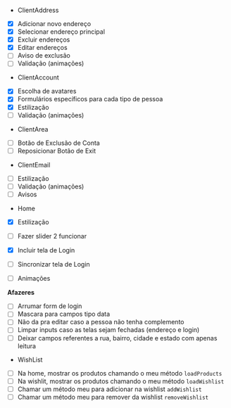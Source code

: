 - ClientAddress
- [x] Adicionar novo endereço
- [x] Selecionar endereço principal
- [x] Excluir endereços
- [x] Editar endereços
- [ ] Aviso de exclusão
- [ ] Validação (animações)

- ClientAccount
- [x] Escolha de avatares
- [x] Formulários específicos para cada tipo de pessoa
- [x] Estilização
- [ ] Validação (animações)

- ClientArea
- [ ] Botão de Exclusão de Conta
- [ ] Reposicionar Botão de Exit

- ClientEmail
- [ ] Estilização
- [ ] Validação (animações)
- [ ] Avisos

- Home
- [x] Estilização
- [ ] Fazer slider 2 funcionar
- [x] Incluir tela de Login
- [ ] Sincronizar tela de Login
- [ ] Animações



**Afazeres**
- [ ] Arrumar form de login
- [ ] Mascara para campos tipo data
- [ ] Não da pra editar caso a pessoa não tenha complemento
- [ ] Limpar inputs caso as telas sejam fechadas (endereço e login)
- [ ] Deixar campos referentes a rua, bairro, cidade e estado com apenas leitura

- WishList  
- [ ] Na home, mostrar os produtos chamando o meu método `loadProducts`
- [ ] Na wishlit, mostrar os produtos chamando o meu método `loadWishlist`
- [ ] Chamar um método meu para adicionar na wishlist `addWishlist`
- [ ] Chamar um método meu para remover da wishlist `removeWishlist`